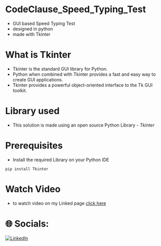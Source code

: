 # CodeClause_Speed_Typing_Test
- GUI based Speed Typing Test
- designed in python
- made with Tkinter

# What is Tkinter
- Tkinter is the standard GUI library for Python.
- Python when combined with Tkinter provides a fast and easy way to create GUI applications. 
- Tkinter provides a powerful object-oriented interface to the Tk GUI toolkit.


# Library used
- This solution is made using an open source Python Library - *Tkinter*

# Prerequisites
- Install the required Library on your Python IDE
```
pip install Tkinter
```
# Watch Video
- to watch video on my Linked page [click here](https://www.linkedin.com/posts/mahith-paul_connections-tkinter-python-activity-7053753350747525120-pbBE?utm_source=share&utm_medium=member_desktop)

# 🌐 Socials:
[![LinkedIn](https://img.shields.io/badge/LinkedIn-%230077B5.svg?logo=linkedin&logoColor=white)](https://www.linkedin.com/in/mahith-paul)

